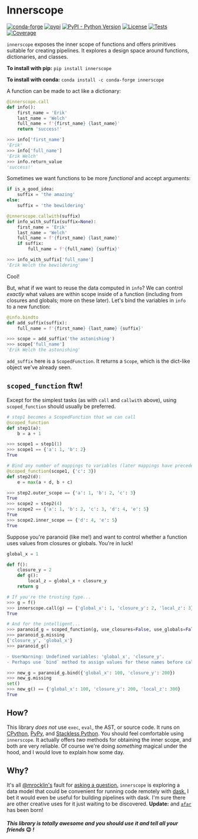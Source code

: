 # Innerscope

[![conda-forge](https://img.shields.io/conda/vn/conda-forge/innerscope.svg)](https://anaconda.org/conda-forge/innerscope)
[![pypi](https://img.shields.io/pypi/v/innerscope.svg)](https://pypi.python.org/pypi/innerscope/)
[![PyPI - Python Version](https://img.shields.io/pypi/pyversions/innerscope)](https://pypi.python.org/pypi/innerscope/)
[![License](https://img.shields.io/badge/License-BSD%203--Clause-blue.svg)](https://github.com/eriknw/innerscope/blob/master/LICENSE)
[![Tests](https://github.com/eriknw/innerscope/workflows/Test/badge.svg?branch=main)](https://github.com/eriknw/innerscope/actions)
[![Coverage](https://coveralls.io/repos/eriknw/innerscope/badge.svg?branch=main)](https://coveralls.io/r/eriknw/innerscope)

`innerscope` exposes the inner scope of functions and offers primitives suitable for creating pipelines.  It explores a design space around functions, dictionaries, and classes.

**To install with pip:**
`pip install innerscope`

**To install with conda:**
`conda install -c conda-forge innerscope`

A function can be made to act like a dictionary:
```python
@innerscope.call
def info():
    first_name = 'Erik'
    last_name = 'Welch'
    full_name = f'{first_name} {last_name}'
    return 'success!'

>>> info['first_name']
'Erik'
>>> info['full_name']
'Erik Welch'
>>> info.return_value
'success!'
```
Sometimes we want functions to be more *functional* and accept arguments:
```python
if is_a_good_idea:
    suffix = 'the amazing'
else:
    suffix = 'the bewildering'

@innerscope.callwith(suffix)
def info_with_suffix(suffix=None):
    first_name = 'Erik'
    last_name = 'Welch'
    full_name = f'{first_name} {last_name}'
    if suffix:
        full_name = f'{full_name} {suffix}'

>>> info_with_suffix['full_name']
'Erik Welch the bewildering'
```
Cool!

But, what if we want to reuse the data computed in `info`?  We can control *exactly* what values are within scope inside of a function (including from closures and globals; more on these later).  Let's bind the variables in `info` to a new function:
```python
@info.bindto
def add_suffix(suffix):
    full_name = f'{first_name} {last_name} {suffix}'

>>> scope = add_suffix('the astonishing')
>>> scope['full_name']
'Erik Welch the astonishing'
```
`add_suffix` here is a `ScopedFunction`.  It returns a `Scope`, which is the dict-like object we've already seen.

## `scoped_function` ftw!

Except for the simplest tasks (as with `call` and `callwith` above), using `scoped_function` should usually be preferred.

```python
# step1 becomes a ScopedFunction that we can call
@scoped_function
def step1(a):
    b = a + 1

>>> scope1 = step1(1)
>>> scope1 == {'a': 1, 'b': 2}
True

# Bind any number of mappings to variables (later mappings have precedence)
@scoped_function(scope1, {'c': 3})
def step2(d):
    e = max(a + d, b + c)

>>> step2.outer_scope == {'a': 1, 'b': 2, 'c': 3}
True
>>> scope2 = step2(4)
>>> scope2 == {'a': 1, 'b': 2, 'c': 3, 'd': 4, 'e': 5}
True
>>> scope2.inner_scope == {'d': 4, 'e': 5}
True
```
Suppose you're paranoid (like me!) and want to control whether a function uses values from closures or globals.  You're in luck!
```python
global_x = 1

def f():
    closure_y = 2
    def g():
        local_z = global_x + closure_y
    return g

# If you're the trusting type...
>>> g = f()
>>> innerscope.call(g) == {'global_x': 1, 'closure_y': 2, 'local_z': 3}
True

# And for the intelligent...
>>> paranoid_g = scoped_function(g, use_closures=False, use_globals=False)
>>> paranoid_g.missing
{'closure_y', 'global_x'}
>>> paranoid_g()
```
```diff
- UserWarning: Undefined variables: 'global_x', 'closure_y'.
- Perhaps use `bind` method to assign values for these names before calling.
```
```python
>>> new_g = paranoid_g.bind({'global_x': 100, 'closure_y': 200})
>>> new_g.missing
set()
>>> new_g() == {'global_x': 100, 'closure_y': 200, 'local_z': 300}
True
```
## How?
This library *does not* use `exec`, `eval`, the AST, or source code.  It runs on [CPython](https://www.python.org/), [PyPy](https://www.pypy.org/), and [Stackless Python](https://github.com/stackless-dev/stackless/wiki).  You should feel comfortable using `innerscope`.  It actually offers *two* methods for obtaining the inner scope, and both are very reliable.  Of course we're doing *something* magical under the hood, and I would love to explain how some day.

## Why?
It's all [@mrocklin's](https://github.com/mrocklin) fault for [asking a question.](https://github.com/dask/distributed/issues/4003)
`innerscope` is exploring a data model that could be convenient for running code remotely with [dask.](https://dask.org)
I bet it would even be useful for building pipelines with dask.  I'm sure there are other creative uses for it just waiting to be discovered. **Update:** and [`afar`](https://github.com/eriknw/afar) has been born!

#### *This library is totally awesome and you should use it and tell all your friends* 😉 *!*
